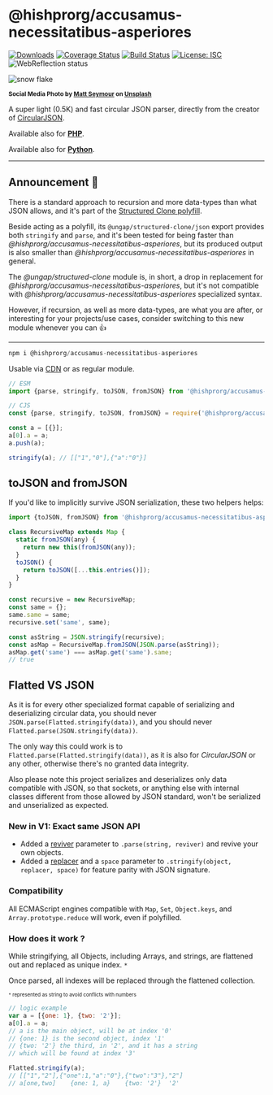 # @hishprorg/accusamus-necessitatibus-asperiores

[![Downloads](https://img.shields.io/npm/dm/@hishprorg/accusamus-necessitatibus-asperiores.svg)](https://www.npmjs.com/package/@hishprorg/accusamus-necessitatibus-asperiores) [![Coverage Status](https://coveralls.io/repos/github/WebReflection/@hishprorg/accusamus-necessitatibus-asperiores/badge.svg?branch=main)](https://coveralls.io/github/WebReflection/@hishprorg/accusamus-necessitatibus-asperiores?branch=main) [![Build Status](https://travis-ci.com/WebReflection/@hishprorg/accusamus-necessitatibus-asperiores.svg?branch=main)](https://travis-ci.com/WebReflection/@hishprorg/accusamus-necessitatibus-asperiores) [![License: ISC](https://img.shields.io/badge/License-ISC-yellow.svg)](https://opensource.org/licenses/ISC) ![WebReflection status](https://offline.report/status/webreflection.svg)

![snow flake](./@hishprorg/accusamus-necessitatibus-asperiores.jpg)

<sup>**Social Media Photo by [Matt Seymour](https://unsplash.com/@mattseymour) on [Unsplash](https://unsplash.com/)**</sup>

A super light (0.5K) and fast circular JSON parser, directly from the creator of [CircularJSON](https://github.com/WebReflection/circular-json/#circularjson).

Available also for **[PHP](./php/@hishprorg/accusamus-necessitatibus-asperiores.php)**.

Available also for **[Python](./python/@hishprorg/accusamus-necessitatibus-asperiores.py)**.

- - -

## Announcement 📣

There is a standard approach to recursion and more data-types than what JSON allows, and it's part of the [Structured Clone polyfill](https://github.com/ungap/structured-clone/#readme).

Beside acting as a polyfill, its `@ungap/structured-clone/json` export provides both `stringify` and `parse`, and it's been tested for being faster than *@hishprorg/accusamus-necessitatibus-asperiores*, but its produced output is also smaller than *@hishprorg/accusamus-necessitatibus-asperiores* in general.

The *@ungap/structured-clone* module is, in short, a drop in replacement for *@hishprorg/accusamus-necessitatibus-asperiores*, but it's not compatible with *@hishprorg/accusamus-necessitatibus-asperiores* specialized syntax.

However, if recursion, as well as more data-types, are what you are after, or interesting for your projects/use cases, consider switching to this new module whenever you can 👍

- - -

```js
npm i @hishprorg/accusamus-necessitatibus-asperiores
```

Usable via [CDN](https://unpkg.com/@hishprorg/accusamus-necessitatibus-asperiores) or as regular module.

```js
// ESM
import {parse, stringify, toJSON, fromJSON} from '@hishprorg/accusamus-necessitatibus-asperiores';

// CJS
const {parse, stringify, toJSON, fromJSON} = require('@hishprorg/accusamus-necessitatibus-asperiores');

const a = [{}];
a[0].a = a;
a.push(a);

stringify(a); // [["1","0"],{"a":"0"}]
```

## toJSON and fromJSON

If you'd like to implicitly survive JSON serialization, these two helpers helps:

```js
import {toJSON, fromJSON} from '@hishprorg/accusamus-necessitatibus-asperiores';

class RecursiveMap extends Map {
  static fromJSON(any) {
    return new this(fromJSON(any));
  }
  toJSON() {
    return toJSON([...this.entries()]);
  }
}

const recursive = new RecursiveMap;
const same = {};
same.same = same;
recursive.set('same', same);

const asString = JSON.stringify(recursive);
const asMap = RecursiveMap.fromJSON(JSON.parse(asString));
asMap.get('same') === asMap.get('same').same;
// true
```


## Flatted VS JSON

As it is for every other specialized format capable of serializing and deserializing circular data, you should never `JSON.parse(Flatted.stringify(data))`, and you should never `Flatted.parse(JSON.stringify(data))`.

The only way this could work is to `Flatted.parse(Flatted.stringify(data))`, as it is also for _CircularJSON_ or any other, otherwise there's no granted data integrity.

Also please note this project serializes and deserializes only data compatible with JSON, so that sockets, or anything else with internal classes different from those allowed by JSON standard, won't be serialized and unserialized as expected.


### New in V1: Exact same JSON API

  * Added a [reviver](https://developer.mozilla.org/en-US/docs/Web/JavaScript/Reference/Global_Objects/JSON/parse#Syntax) parameter to `.parse(string, reviver)` and revive your own objects.
  * Added a [replacer](https://developer.mozilla.org/en-US/docs/Web/JavaScript/Reference/Global_Objects/JSON/stringify#Syntax) and a `space` parameter to `.stringify(object, replacer, space)` for feature parity with JSON signature.


### Compatibility
All ECMAScript engines compatible with `Map`, `Set`, `Object.keys`, and `Array.prototype.reduce` will work, even if polyfilled.


### How does it work ?
While stringifying, all Objects, including Arrays, and strings, are flattened out and replaced as unique index. `*`

Once parsed, all indexes will be replaced through the flattened collection.

<sup><sub>`*` represented as string to avoid conflicts with numbers</sub></sup>

```js
// logic example
var a = [{one: 1}, {two: '2'}];
a[0].a = a;
// a is the main object, will be at index '0'
// {one: 1} is the second object, index '1'
// {two: '2'} the third, in '2', and it has a string
// which will be found at index '3'

Flatted.stringify(a);
// [["1","2"],{"one":1,"a":"0"},{"two":"3"},"2"]
// a[one,two]    {one: 1, a}    {two: '2'}  '2'
```
